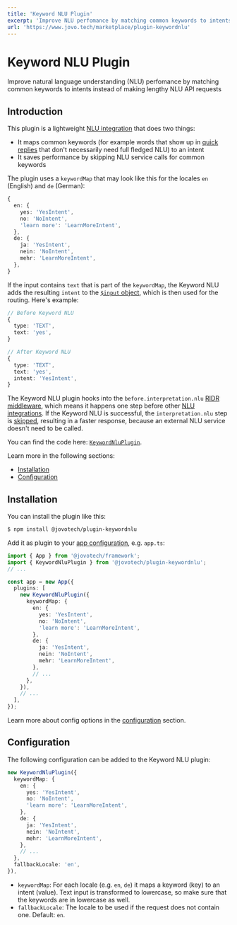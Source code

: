 ```yaml
---
title: 'Keyword NLU Plugin'
excerpt: 'Improve NLU perfomance by matching common keywords to intents instead of making lengthy NLU API requests.'
url: 'https://www.jovo.tech/marketplace/plugin-keywordnlu'
---
```


# Keyword NLU Plugin

Improve natural language understanding (NLU) perfomance by matching common keywords to intents instead of making lengthy NLU API requests

## Introduction

This plugin is a lightweight [NLU integration](https://www.jovo.tech/docs/nlu) that does two things:

- It maps common keywords (for example words that show up in [quick replies](https://www.jovo.tech/docs/output-templates#quickreplies) that don't necessarily need full fledged NLU) to an intent
- It saves performance by skipping NLU service calls for common keywords

The plugin uses a `keywordMap` that may look like this for the locales `en` (English) and `de` (German):

```typescript
{
  en: {
    yes: 'YesIntent',
    no: 'NoIntent',
    'learn more': 'LearnMoreIntent',
  },
  de: {
    ja: 'YesIntent',
    nein: 'NoIntent',
    mehr: 'LearnMoreIntent',
  },
}
```

If the input contains `text` that is part of the `keywordMap`, the Keyword NLU adds the resulting `intent` to the [`$input` object](https://www.jovo.tech/docs/input), which is then used for the routing. Here's example:

```typescript
// Before Keyword NLU
{
  type: 'TEXT',
  text: 'yes',
}

// After Keyword NLU
{
  type: 'TEXT',
  text: 'yes',
  intent: 'YesIntent',
}
```

The Keyword NLU plugin hooks into the `before.interpretation.nlu` [RIDR middleware](https://www.jovo.tech/docs/middlewares#ridr-middlewares), which means it happens one step before other [NLU integrations](https://www.jovo.tech/docs/nlu). If the Keyword NLU is successful, the `interpretation.nlu` step is [skipped](https://www.jovo.tech/docs/middlewares#skip-middlewares), resulting in a faster response, because an external NLU service doesn't need to be called.

You can find the code here: [`KeywordNluPlugin`](https://github.com/jovotech/jovo-framework/blob/v4/latest/integrations/plugin-keywordnlu/src/KeywordNluPlugin.ts).

Learn more in the following sections:
- [Installation](#installation)
- [Configuration](#configuration)

## Installation

You can install the plugin like this:

```sh
$ npm install @jovotech/plugin-keywordnlu
```

Add it as plugin to your [app configuration](https://www.jovo.tech/docs/app-config), e.g. `app.ts`:

```typescript
import { App } from '@jovotech/framework';
import { KeywordNluPlugin } from '@jovotech/plugin-keywordnlu';
// ...

const app = new App({
  plugins: [
    new KeywordNluPlugin({
      keywordMap: {
        en: {
          yes: 'YesIntent',
          no: 'NoIntent',
          'learn more': 'LearnMoreIntent',
        },
        de: {
          ja: 'YesIntent',
          nein: 'NoIntent',
          mehr: 'LearnMoreIntent',
        },
        // ...
      },
    }),
    // ...
  ],
});
```

Learn more about config options in the [configuration](#configuration) section.


## Configuration

The following configuration can be added to the Keyword NLU plugin:

```typescript
new KeywordNluPlugin({
  keywordMap: {
    en: {
      yes: 'YesIntent',
      no: 'NoIntent',
      'learn more': 'LearnMoreIntent',
    },
    de: {
      ja: 'YesIntent',
      nein: 'NoIntent',
      mehr: 'LearnMoreIntent',
    },
    // ...
  },
  fallbackLocale: 'en',
}),
```

- `keywordMap`: For each locale (e.g. `en`, `de`) it maps a keyword (key) to an intent (value). Text input is transformed to lowercase, so make sure that the keywords are in lowercase as well.
- `fallbackLocale`: The locale to be used if the request does not contain one. Default: `en`.


